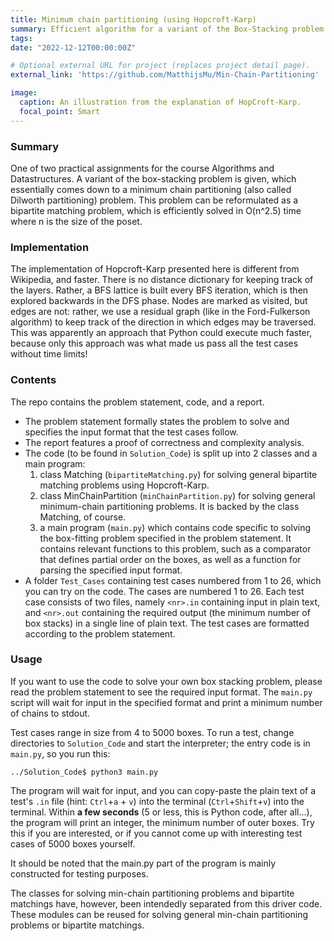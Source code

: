 ```yaml
---
title: Minimum chain partitioning (using Hopcroft-Karp)
summary: Efficient algorithm for a variant of the Box-Stacking problem (essentially a Dilworth chain partitioning problem). Constructs a bipartite matching and solves this with the Hopcroft-Karp Algorithm.
tags:
date: "2022-12-12T00:00:00Z"

# Optional external URL for project (replaces project detail page).
external_link: 'https://github.com/MatthijsMu/Min-Chain-Partitioning'

image:
  caption: An illustration from the explanation of HopCroft-Karp.
  focal_point: Smart
---
```


### Summary
 One of two practical assignments for the course Algorithms and Datastructures. A variant of the box-stacking problem is given, which essentially comes down to a minimum chain partitioning (also called Dilworth partitioning) problem. This problem can be reformulated as a bipartite matching problem, which is efficiently solved in O(n^2.5) time where n is the size of the poset. 
 
### Implementation

The implementation of Hopcroft-Karp presented here is different from Wikipedia, and faster. There is no distance dictionary for keeping track of the layers. Rather, a BFS lattice is built every BFS iteration, which is then explored backwards in the DFS phase. Nodes are marked as visited, but edges are not: rather, we use a residual graph (like in the Ford-Fulkerson algorithm) to keep track of the direction in which edges may be traversed. This was apparently an approach that Python could execute much faster, because only this approach was what made us pass all the test cases without time limits!

### Contents

The repo contains the problem statement, code, and a report. 

- The problem statement formally states the problem to solve and specifies the input format that the test cases follow.
- The report features a proof of correctness and complexity analysis. 
- The code (to be found in `Solution_Code`) is split up into 2 classes and a main program: 
  1. class Matching (`bipartiteMatching.py`) for solving general bipartite matching problems using Hopcroft-Karp.
  2. class MinChainPartition (`minChainPartition.py`) for solving general minimum-chain partitioning problems. It is backed by the class Matching, of course.
  3. a main program (`main.py`) which contains code specific to solving the box-fitting problem specified in the problem statement. It contains relevant functions to this problem, such as a comparator that defines partial order on the boxes, as well as a function for parsing the specified input format.
- A folder `Test_Cases` containing test cases numbered from 1 to 26, which you can try on the code. The cases are numbered 1 to 26. Each test case consists of two files, namely `<nr>.in` containing input in plain text, and `<nr>.out` containing the required output (the minimum number of box stacks) in a single line of plain text. The test cases are formatted according to the problem statement. 


### Usage

If you want to use the code to solve your own box stacking problem, please read the problem statement to see the required input format. The `main.py` script will wait for input in the specified format and print a minimum number of chains to stdout.

Test cases range in size from 4 to 5000 boxes. To run a test, change directories to `Solution_Code` and start the interpreter; the entry code is in `main.py`, so you run this:
```
../Solution_Code$ python3 main.py
```

The program will wait for input, and you can copy-paste the plain text of a test's `.in` file (hint: `Ctrl`+`a` + `v`) into the terminal (`Ctrl`+`Shift`+`v`) into the terminal. Within **a few seconds** (5 or less, this is Python code, after all...), the program will print an integer, the minimum number of outer boxes. Try this if you are interested, or if you cannot come up with interesting test cases of 5000 boxes yourself.

It should be noted that the main.py part of the program is mainly constructed for testing purposes.


The classes for solving min-chain partitioning problems and bipartite matchings have, however, been intendedly separated from this driver code. These modules can be reused for solving general min-chain partitioning problems or bipartite matchings.
